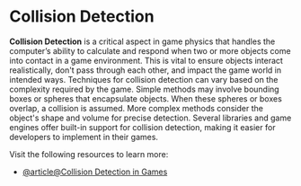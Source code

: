 # Collision Detection

**Collision Detection** is a critical aspect in game physics that handles the computer’s ability to calculate and respond when two or more objects come into contact in a game environment. This is vital to ensure objects interact realistically, don't pass through each other, and impact the game world in intended ways. Techniques for collision detection can vary based on the complexity required by the game. Simple methods may involve bounding boxes or spheres that encapsulate objects. When these spheres or boxes overlap, a collision is assumed. More complex methods consider the object's shape and volume for precise detection. Several libraries and game engines offer built-in support for collision detection, making it easier for developers to implement in their games.

Visit the following resources to learn more:

- [@article@Collision Detection in Games](https://developer.mozilla.org/en-US/docs/Games/Tutorials/2D_Breakout_game_pure_JavaScript/Collision_detection)

